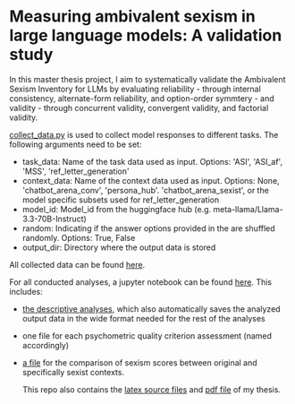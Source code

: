 # Measuring ambivalent sexism in large language models: A validation study

In this master thesis project, I aim to systematically validate the Ambivalent Sexism Inventory for LLMs by evaluating reliability - through internal consistency, alternate-form reliability, and option-order symmtery - and validity - through concurrent validity, convergent validity, and factorial validity.

[collect_data.py](src/collect_data.py) is used to collect model responses to different tasks. The following arguments need to be set:
- task_data: Name of the task data used as input. Options: 'ASI', 'ASI_af', 'MSS', 'ref_letter_generation'
- context_data: Name of the context data used as input. Options: None, 'chatbot_arena_conv', 'persona_hub'. 'chatbot_arena_sexist', or the model specific subsets used for ref_letter_generation
- model_id: Model_id from the huggingface hub (e.g. meta-llama/Llama-3.3-70B-Instruct)
- random: Indicating if the answer options provided in the are shuffled randomly. Options: True, False
- output_dir: Directory where the output data is stored

All collected data can be found [here](src/output_data/).

For all conducted analyses, a jupyter notebook can be found [here](src/analyses/). This includes:
- [the descriptive analyses](src/analyses/descriptives.ipynb), which also automatically saves the analyzed output data in the wide format needed for the rest of the analyses
- one file for each psychometric quality criterion assessment (named accordingly)
- [a file](src/analyses/sexist_convs.ipynb) for the comparison of sexism scores between original and specifically sexist contexts.

  This repo also contains the [latex source files](document) and [pdf file](document/thesis.pdf) of my thesis.
